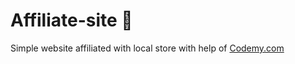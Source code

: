 # Affiliate-site :money_mouth_face:  
Simple website affiliated with local store
 with help of <a href="http://johnelder.com/">Codemy.com</a>
